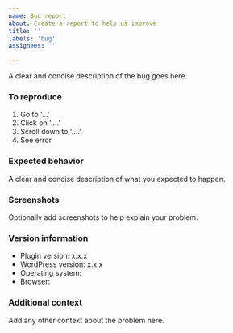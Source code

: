 ```yaml
---
name: Bug report
about: Create a report to help us improve
title: ''
labels: 'bug'
assignees: ''

---
```


A clear and concise description of the bug goes here.

### To reproduce
1. Go to '...'
2. Click on '....'
3. Scroll down to '....'
4. See error

### Expected behavior
A clear and concise description of what you expected to happen.

### Screenshots
Optionally add screenshots to help explain your problem.

### Version information
- Plugin version: x.x.x
- WordPress version: x.x.x
- Operating system:
- Browser:

### Additional context
Add any other context about the problem here.
